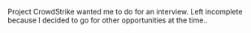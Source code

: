 Project CrowdStrike wanted me to do for an interview.
Left incomplete because I decided to go for other opportunities
at the time..